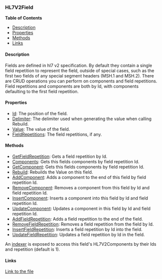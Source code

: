 ### HL7V2Field

**Table of Contents**
- [Description](#description)
- [Properties](#properties)
- [Methods](#methods)
- [Links](#links)

#### Description

Fields are defined in hl7 v2 specification. By default they contain a single field repetition to represent the field, outside of special cases, such as the first two fields of any special segment headers (MSH.1 and MSH.2). There are CRUD operations you can perform on components and field repetitions. Field repetitions and components are both by Id, with components defaulting to the first field repetition. 

#### Properties

- [Id](../api/ExpressionEvaluatorForDotNet.HL7V2Field.html#ExpressionEvaluatorForDotNet_HL7V2Field_Id): The position of the field.
- [Delimiter](../api/ExpressionEvaluatorForDotNet.HL7V2Field.html#ExpressionEvaluatorForDotNet_HL7V2Field_Delimiter): The delimiter used when generating the value when calling Rebuild.
- [Value](../api/ExpressionEvaluatorForDotNet.HL7V2Field.html#ExpressionEvaluatorForDotNet_HL7V2Field_Value): The value of the field.
- [FieldRepetitions](../api/ExpressionEvaluatorForDotNet.HL7V2Field.html#ExpressionEvaluatorForDotNet_HL7V2Field_FieldRepetitions): The field repetitions, if any.

#### Methods

- [GetFieldRepetition](../api/ExpressionEvaluatorForDotNet.HL7V2Field.html#ExpressionEvaluatorForDotNet_HL7V2Field_GetFieldRepetition_System_Int32_): Gets a field repetition by Id.
- [Components](../api/ExpressionEvaluatorForDotNet.HL7V2Field.html#ExpressionEvaluatorForDotNet_HL7V2Field_Components_System_Int32_): Gets this fields components by field repetition Id.
- [GetComponent](../api/ExpressionEvaluatorForDotNet.HL7V2Field.html#ExpressionEvaluatorForDotNet_HL7V2Field_GetComponent_System_Int32_System_Int32_): Gets this fields components by field repetition Id.
- [Rebuild](../api/ExpressionEvaluatorForDotNet.HL7V2Field.html#ExpressionEvaluatorForDotNet_HL7V2Field_Rebuild): Rebuilds the Value on this field.
- [AddComponent](../api/ExpressionEvaluatorForDotNet.HL7V2Field.html#ExpressionEvaluatorForDotNet_HL7V2Field_AddComponent_System_String_System_Int32_): Adds a component to the end of this field by field repetition Id.
- [RemoveComponent](../api/ExpressionEvaluatorForDotNet.HL7V2Field.html#ExpressionEvaluatorForDotNet_HL7V2Field_RemoveComponent_System_Int32_System_Int32_): Removes a component from this field by Id and field repetition Id.
- [InsertComponent](../api/ExpressionEvaluatorForDotNet.HL7V2Field.html#ExpressionEvaluatorForDotNet_HL7V2Field_InsertComponent_System_Int32_System_String_System_Int32_): Inserts a component into this field by Id and field repetition Id.
- [UpdateComponent](../api/ExpressionEvaluatorForDotNet.HL7V2Field.html#ExpressionEvaluatorForDotNet_HL7V2Field_UpdateComponent_System_Int32_System_String_System_Int32_): Updates a component in this field by Id and field repetition Id.
- [AddFieldRepetition](../api/ExpressionEvaluatorForDotNet.HL7V2Field.html#ExpressionEvaluatorForDotNet_HL7V2Field_AddFieldRepetition_System_String_): Adds a field repetition to the end of the field.
- [RemoveFieldRepetition](../api/ExpressionEvaluatorForDotNet.HL7V2Field.html#ExpressionEvaluatorForDotNet_HL7V2Field_RemoveFieldRepetition_System_Int32_): Removes a field repetition from the field by Id.
- [InsertFieldRepetition](../api/ExpressionEvaluatorForDotNet.HL7V2Field.html#ExpressionEvaluatorForDotNet_HL7V2Field_InsertFieldRepetition_System_Int32_System_String_): Inserts a field repetition by Id into the field.
- [UpdateFieldRepetition](../api/ExpressionEvaluatorForDotNet.HL7V2Field.html#ExpressionEvaluatorForDotNet_HL7V2Field_UpdateFieldRepetition_System_Int32_System_String_): Updates a field repetition by Id in the field.

An [indexer](../api/ExpressionEvaluatorForDotNet.HL7V2Field.html#ExpressionEvaluatorForDotNet_HL7V2Field_Item_System_Int32_System_Int32_) is exposed to access this field's HL7V2Components by their Ids and repetition (default is 1).

#### Links

[Link to the file](../api/ExpressionEvaluatorForDotNet.HL7V2Field.html)